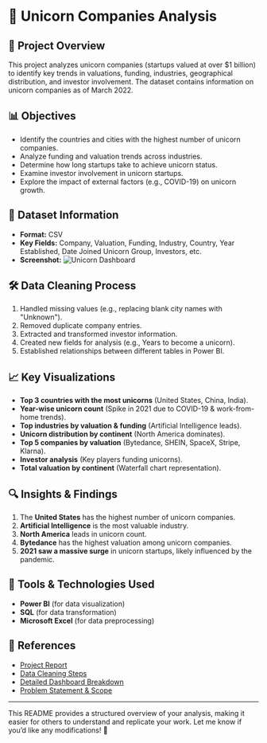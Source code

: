 # 🦄 Unicorn Companies Analysis

## 📌 Project Overview

This project analyzes unicorn companies (startups valued at over $1 billion) to identify key trends in valuations, funding, industries, geographical distribution, and investor involvement. The dataset contains information on unicorn companies as of March 2022.

## 📊 Objectives

- Identify the countries and cities with the highest number of unicorn companies.
- Analyze funding and valuation trends across industries.
- Determine how long startups take to achieve unicorn status.
- Examine investor involvement in unicorn startups.
- Explore the impact of external factors (e.g., COVID-19) on unicorn growth.

## 📂 Dataset Information

- **Format:** CSV
- **Key Fields:** Company, Valuation, Funding, Industry, Country, Year Established, Date Joined Unicorn Group, Investors, etc.
- **Screenshot:** ![Unicorn Dashboard](https://github.com/rwtadisingh12/Unicorn-Company-Dashboard/main/Unicorn%20Company%20Analysis.png)

## 🛠 Data Cleaning Process

1. Handled missing values (e.g., replacing blank city names with "Unknown").
2. Removed duplicate company entries.
3. Extracted and transformed investor information.
4. Created new fields for analysis (e.g., Years to become a unicorn).
5. Established relationships between different tables in Power BI.

## 📈 Key Visualizations

- **Top 3 countries with the most unicorns** (United States, China, India).
- **Year-wise unicorn count** (Spike in 2021 due to COVID-19 & work-from-home trends).
- **Top industries by valuation & funding** (Artificial Intelligence leads).
- **Unicorn distribution by continent** (North America dominates).
- **Top 5 companies by valuation** (Bytedance, SHEIN, SpaceX, Stripe, Klarna).
- **Investor analysis** (Key players funding unicorns).
- **Total valuation by continent** (Waterfall chart representation).

## 🔍 Insights & Findings

1. The **United States** has the highest number of unicorn companies.
2. **Artificial Intelligence** is the most valuable industry.
3. **North America** leads in unicorn count.
4. **Bytedance** has the highest valuation among unicorn companies.
5. **2021 saw a massive surge** in unicorn startups, likely influenced by the pandemic.

## 🚀 Tools & Technologies Used

- **Power BI** (for data visualization)
- **SQL** (for data transformation)
- **Microsoft Excel** (for data preprocessing)

## 📎 References

- [Project Report](./Report.md)
- [Data Cleaning Steps](./Cleaning%20the%20Data.md)
- [Detailed Dashboard Breakdown](./Detail%20Project.md)
- [Problem Statement & Scope](./Unicorn%20Companies%20Analysis%20PS.docx)

---

This README provides a structured overview of your analysis, making it easier for others to understand and replicate your work. Let me know if you’d like any modifications! 🚀
